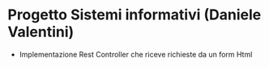 # Progetto Sistemi informativi (Daniele Valentini)

- Implementazione Rest Controller che riceve richieste da un form Html


